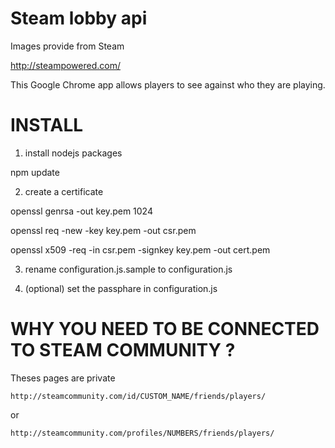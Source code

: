 Steam lobby api
=============================

Images provide from Steam

http://steampowered.com/

This Google Chrome app allows players to see against who they are playing.

INSTALL
=============================

1) install nodejs packages

npm update


2) create a certificate

openssl genrsa -out key.pem 1024

openssl req -new -key key.pem -out csr.pem

openssl x509 -req -in csr.pem -signkey key.pem -out cert.pem


3) rename configuration.js.sample to configuration.js


4) (optional) set the passphare in configuration.js


WHY YOU NEED TO BE CONNECTED TO STEAM COMMUNITY ?
=============================

Theses pages are private

	http://steamcommunity.com/id/CUSTOM_NAME/friends/players/

or

	http://steamcommunity.com/profiles/NUMBERS/friends/players/
